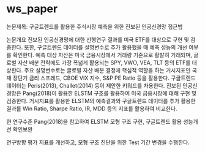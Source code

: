 # ws_paper
논문제목: 구글트렌드를 활용한 주식시장 예측을 위한 진보된 인공신경망 접근법

논문개요
진보된 인공신경망에 대한 선행연구 결과를 미국 ETF를 대상으로 구현 및 검증한다.
또한, 구글트렌드 데이터를 설명변수로 추가 활용했을 때 예측 성능의 개선 여부를 확인한다.
예측 대상 자산은 미국 금융시장에서 거래량 기준으로 활발히 거래되며, 글로벌 자산 배분 전략에도 가장 폭넓게 활용되는 SPY, VWO, VEA, TLT 등의 ETF를 대상한다.
주요 설명변수로는 글로벌 자산 배분 결정에 핵심적 역할을 하는 거시지표인 국채 장단기 금리 스프레드, CBOE VIX 지수, S&P PE Ratio 등을 활용한다.
구글트렌드 데이터는 Peris(2013), Challet(2014) 등이 제안한 키워드를 차용한다.
진보된 인공신경망은 Pang(2018)이 활용한 ELSTM 구조를 활용하여 미국 금융시장에 대해 구현 및 검증한다.
거시지표를 활용한 ELSTM의 예측결과와 구글트렌드 데이터를 추가 활용한 결과를 Win Ratio, Sharpe Ratio, IR, MDD 등의 지표를 활용하여 비교한다.

현 연구수준
Pang(2018)을 참고하여 ELSTM 모형 구조 구현, 구글트렌드 활용 성능개선 확인보완

연구방향
평가 지표를 개선하고, 모형 구조 진단을 위한 Test 기간 변경을 수행한다.


